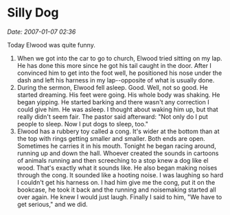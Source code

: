 # Silly Dog #

*Date: 2007-01-07 02:36*


Today Elwood was quite funny.

1.  When we got into the car to go to church, Elwood tried sitting on my
    lap. He has done this more since he got his tail caught in the door.
    After I convinced him to get into the foot well, he positioned his
    nose under the dash and left his harness in my lap--opposite of
    what is usually done.
2.  During the sermon, Elwood fell asleep. Good. Well, not so good. He
    started dreaming. His feet were going. His whole body was shaking.
    He began yipping. He started barking and there wasn't any
    correction I could give him. He was asleep. I thought about waking
    him up, but that really didn't seem fair. The pastor said
    afterward: "Not only do I put people to sleep. Now I put dogs to
    sleep, too."
3.  Elwood has a rubbery toy called a cong. It's wider at the bottom
    than at the top with rings getting smaller and smaller. Both ends
    are open. Sometimes he carries it in his mouth. Tonight he began
    racing around, running up and down the hall. Whoever created the
    sounds in cartoons of animals running and then screeching to a stop
    knew a dog like el wood. That's exactly what it sounds like. He
    also began making noises through the cong. It sounded like a hooting
    noise. I was laughing so hard I couldn't get his harness on. I had
    him give me the cong, put it on the bookcase, he took it back and
    the running and noisemaking started all over again. He knew I would
    just laugh. Finally I said to him, "We have to get serious," and we
    did.
